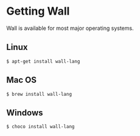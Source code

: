 # Getting Wall

Wall is available for most major operating systems.

## Linux

```
$ apt-get install wall-lang
```

## Mac OS

```
$ brew install wall-lang
```

## Windows

```
$ choco install wall-lang
```